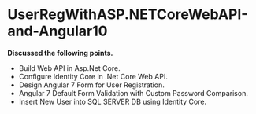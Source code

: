 # UserRegWithASP.NETCoreWebAPI-and-Angular10

**Discussed the following points.**

- Build Web API in Asp.Net Core.
- Configure Identity Core in .Net Core Web API.
- Design Angular 7 Form for User Registration.
- Angular 7 Default Form Validation with Custom Password Comparison.
- Insert New User into SQL SERVER DB using Identity Core.
